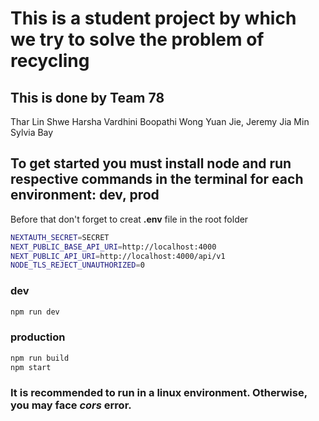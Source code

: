 # This is a student project by which we try to solve the problem of recycling

## This is done by Team 78

Thar Lin Shwe
Harsha Vardhini Boopathi
Wong Yuan Jie, Jeremy
Jia Min Sylvia Bay

## To get started you must install node and run respective commands in the terminal for each environment: dev, prod

Before that don't forget to creat **.env** file in the root folder

```bash
NEXTAUTH_SECRET=SECRET
NEXT_PUBLIC_BASE_API_URI=http://localhost:4000
NEXT_PUBLIC_API_URI=http://localhost:4000/api/v1
NODE_TLS_REJECT_UNAUTHORIZED=0
```

### dev

```bash
npm run dev
```

### production

```bash
npm run build
npm start
```

### It is recommended to run in a **linux** environment. Otherwise, you may face _cors_ error.
